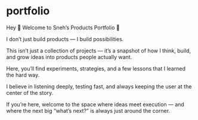 # portfolio
Hey 👋 Welcome to Sneh’s Products Portfolio 🚀

I don’t just build products — I build possibilities.

This isn’t just a collection of projects — it’s a snapshot of how I think, build, and grow ideas into products people actually want.

Here, you’ll find experiments, strategies, and a few lessons that I learned the hard way.

I believe in listening deeply, testing fast, and always keeping the user at the center of the story.

If you’re here, welcome to the space where ideas meet execution — and where the next big “what’s next?” is always just around the corner.
